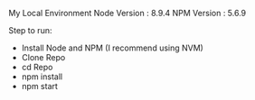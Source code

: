 My Local Environment
Node Version : 8.9.4
NPM Version : 5.6.9

Step to run:

- Install Node and NPM (I recommend using NVM)
- Clone Repo
- cd Repo
- npm install
- npm start